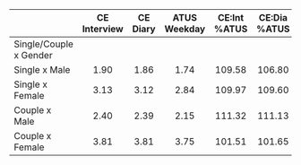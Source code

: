 
|                      | CE<br>Interview |  CE<br>Diary | ATUS<br>Weekday | CE:Int<br>%ATUS | CE:Dia<br>%ATUS |
| -------------------- | :----------: | :----------: | :----------: | :----------: | :----------: |
| Single/Couple x Gender |              |              |              |              |              |
| Single x Male        |         1.90 |         1.86 |         1.74 |       109.58 |       106.80 |
| Single x Female      |         3.13 |         3.12 |         2.84 |       109.97 |       109.60 |
| Couple x Male        |         2.40 |         2.39 |         2.15 |       111.32 |       111.13 |
| Couple x Female      |         3.81 |         3.81 |         3.75 |       101.51 |       101.65 |

